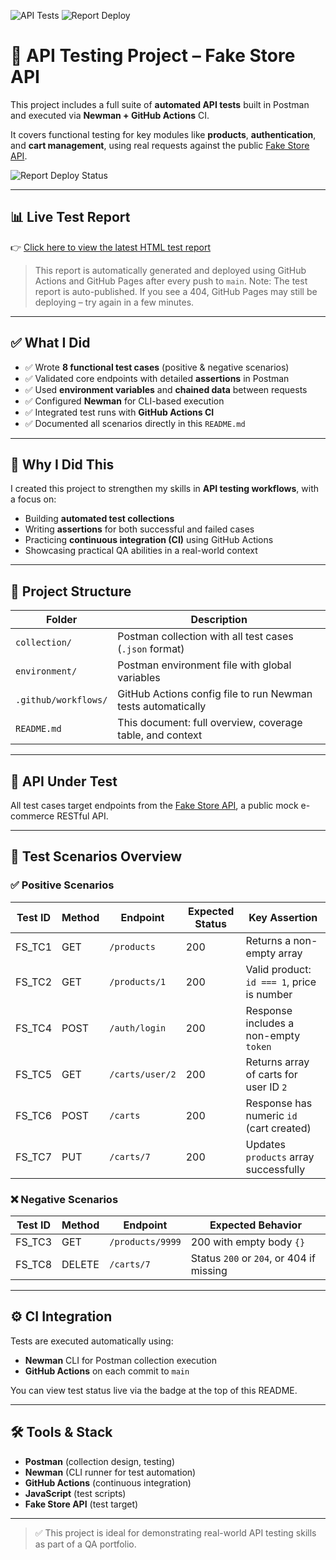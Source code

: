 ![API Tests](https://github.com/GabrielRezeanu03/api-testing-fakestore/actions/workflows/api-tests.yml/badge.svg)
![Report Deploy](https://github.com/GabrielRezeanu03/api-testing-fakestore/actions/workflows/report-deploy.yml/badge.svg)

# 🧪 API Testing Project – Fake Store API

This project includes a full suite of **automated API tests** built in Postman and executed via **Newman + GitHub Actions** CI.

It covers functional testing for key modules like **products**, **authentication**, and **cart management**, using real requests against the public [Fake Store API](https://fakestoreapi.com/).

![Report Deploy Status](https://github.com/GabrielRezeanu03/api-testing-fakestore/actions/workflows/report-deploy.yml/badge.svg)

---

## 📊 Live Test Report

👉 [Click here to view the latest HTML test report](https://gabrielrezeanu03.github.io/api-testing-fakestore/report/index.html)

> This report is automatically generated and deployed using GitHub Actions and GitHub Pages after every push to `main`.
> Note: The test report is auto-published. If you see a 404, GitHub Pages may still be deploying – try again in a few minutes.

---

## ✅ What I Did

- ✅ Wrote **8 functional test cases** (positive & negative scenarios)
- ✅ Validated core endpoints with detailed **assertions** in Postman
- ✅ Used **environment variables** and **chained data** between requests
- ✅ Configured **Newman** for CLI-based execution
- ✅ Integrated test runs with **GitHub Actions CI**
- ✅ Documented all scenarios directly in this `README.md`

---

## 🎯 Why I Did This

I created this project to strengthen my skills in **API testing workflows**, with a focus on:

- Building **automated test collections**
- Writing **assertions** for both successful and failed cases
- Practicing **continuous integration (CI)** using GitHub Actions
- Showcasing practical QA abilities in a real-world context

---

## 📂 Project Structure

| Folder               | Description                                                  |
| -------------------- | ------------------------------------------------------------ |
| `collection/`        | Postman collection with all test cases (`.json` format)      |
| `environment/`       | Postman environment file with global variables               |
| `.github/workflows/` | GitHub Actions config file to run Newman tests automatically |
| `README.md`          | This document: full overview, coverage table, and context    |

---

## 🔗 API Under Test

All test cases target endpoints from the [Fake Store API](https://fakestoreapi.com/), a public mock e-commerce RESTful API.

---

## 🧪 Test Scenarios Overview

### ✅ Positive Scenarios

| Test ID | Method | Endpoint        | Expected Status | Key Assertion                              |
| ------- | ------ | --------------- | --------------- | ------------------------------------------ |
| FS_TC1  | GET    | `/products`     | 200             | Returns a non-empty array                  |
| FS_TC2  | GET    | `/products/1`   | 200             | Valid product: `id === 1`, price is number |
| FS_TC4  | POST   | `/auth/login`   | 200             | Response includes a non-empty `token`      |
| FS_TC5  | GET    | `/carts/user/2` | 200             | Returns array of carts for user ID `2`     |
| FS_TC6  | POST   | `/carts`        | 200             | Response has numeric `id` (cart created)   |
| FS_TC7  | PUT    | `/carts/7`      | 200             | Updates `products` array successfully      |

### ❌ Negative Scenarios

| Test ID | Method | Endpoint         | Expected Behavior                        |
| ------- | ------ | ---------------- | ---------------------------------------- |
| FS_TC3  | GET    | `/products/9999` | 200 with empty body `{}`                 |
| FS_TC8  | DELETE | `/carts/7`       | Status `200` or `204`, or 404 if missing |

---

## ⚙️ CI Integration

Tests are executed automatically using:

- **Newman** CLI for Postman collection execution
- **GitHub Actions** on each commit to `main`

You can view test status live via the badge at the top of this README.

---

## 🛠 Tools & Stack

- **Postman** (collection design, testing)
- **Newman** (CLI runner for test automation)
- **GitHub Actions** (continuous integration)
- **JavaScript** (test scripts)
- **Fake Store API** (test target)

---

> ✅ This project is ideal for demonstrating real-world API testing skills as part of a QA portfolio.
